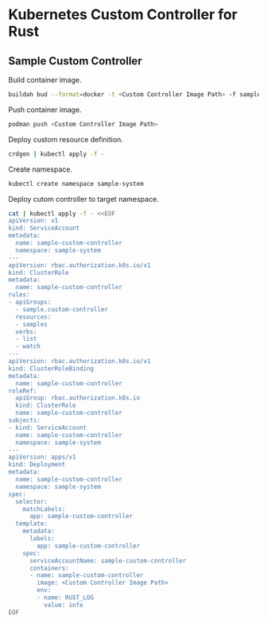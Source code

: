 # Kubernetes Custom Controller for Rust

## Sample Custom Controller

Build container image.

```sh
buildah bud --format=docker -t <Custom Controller Image Path> -f sample-custom-controller/Dockerfile .
```

Push container image.

```sh
podman push <Custom Controller Image Path>
```

Deploy custom resource definition.

```sh
crdgen | kubectl apply -f -
```

Create namespace.

```sh
kubectl create namespace sample-system
```

Deploy cutom controller to target namespace.

```sh
cat | kubectl apply -f - <<EOF
apiVersion: v1
kind: ServiceAccount
metadata:
  name: sample-custom-controller
  namespace: sample-system
---
apiVersion: rbac.authorization.k8s.io/v1
kind: ClusterRole
metadata:
  name: sample-custom-controller
rules:
- apiGroups:
  - sample.custom-controller
  resources:
  - samples
  verbs:
  - list
  - watch
---
apiVersion: rbac.authorization.k8s.io/v1
kind: ClusterRoleBinding
metadata:
  name: sample-custom-controller
roleRef:
  apiGroup: rbac.authorization.k8s.io
  kind: ClusterRole
  name: sample-custom-controller
subjects:
- kind: ServiceAccount
  name: sample-custom-controller
  namespace: sample-system
---
apiVersion: apps/v1
kind: Deployment
metadata:
  name: sample-custom-controller
  namespace: sample-system
spec:
  selector:
    matchLabels:
      app: sample-custom-controller
  template:
    metadata:
      labels:
        app: sample-custom-controller
    spec:
      serviceAccountName: sample-custom-controller
      containers:
      - name: sample-custom-controller
        image: <Custom Controller Image Path>
        env:
        - name: RUST_LOG
          value: info
EOF
```
